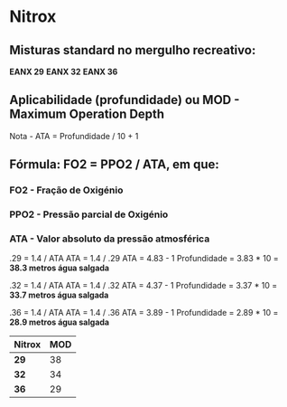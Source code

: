 # Nitrox

## Misturas standard no mergulho recreativo:

**EANX 29**
**EANX 32**
**EANX 36**

## Aplicabilidade (profundidade) ou MOD - Maximum Operation Depth
Nota - ATA = Profundidade / 10 + 1

## Fórmula: FO2 = PPO2 / ATA, em que:

### FO2 - Fração de Oxigénio
### PPO2 - Pressão parcial de Oxigénio
### ATA - Valor absoluto da pressão atmosférica 

.29 = 1.4 / ATA
ATA = 1.4 / .29
ATA = 4.83 - 1
Profundidade = 3.83 * 10 = **38.3 metros água salgada**


.32 = 1.4 / ATA
ATA = 1.4 / .32
ATA = 4.37 - 1
Profundidade = 3.37 * 10 = **33.7 metros água salgada**


.36 = 1.4 / ATA
ATA = 1.4 / .36
ATA = 3.89 - 1
Profundidade = 2.89 * 10 = **28.9 metros água salgada**



| **Nitrox** | **MOD** |
|-------------|--------|
| **29**     |   38    |
| **32**     |   34    |
| **36**     |   29    |


